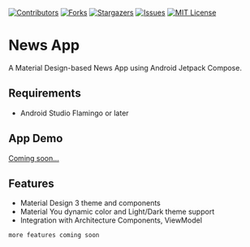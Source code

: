 <!-- MARKDOWN LINKS -->
<!-- https://www.markdownguide.org/basic-syntax/#reference-style-links -->
[contributors-shield]: https://img.shields.io/github/contributors/damahecode/DCode-News.svg?style=for-the-badge
[contributors-url]: https://github.com/damahecode/DCode-News/graphs/contributors
[forks-shield]: https://img.shields.io/github/forks/damahecode/DCode-News.svg?style=for-the-badge
[forks-url]: https://github.com/damahecode/DCode-News/network/members
[stars-shield]: https://img.shields.io/github/stars/damahecode/DCode-News.svg?style=for-the-badge
[stars-url]: https://github.com/damahecode/DCode-News/stargazers
[issues-shield]: https://img.shields.io/github/issues/damahecode/DCode-News.svg?style=for-the-badge
[issues-url]: https://github.com/damahecode/DCode-News/issues
[license-shield]: https://img.shields.io/github/license/damahecode/DCode-News.svg?style=for-the-badge
[license-url]: https://github.com/damahecode/DCode-News/blob/master/LICENSE

[![Contributors][contributors-shield]][contributors-url]
[![Forks][forks-shield]][forks-url]
[![Stargazers][stars-shield]][stars-url]
[![Issues][issues-shield]][issues-url]
[![MIT License][license-shield]][license-url]

# News App
A Material Design-based News App using Android Jetpack Compose.

## Requirements
- Android Studio Flamingo or later

## App Demo
[Coming soon...](https://play.google.com/store/apps/details?id=com.code.damahe.dcode.news)

## Features
* Material Design 3 theme and components
* Material You dynamic color and Light/Dark theme support
* Integration with Architecture Components, ViewModel

```more features coming soon```





